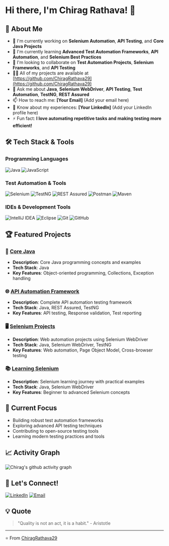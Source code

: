 # Hi there, I'm Chirag Rathava! 👋

## 🚀 About Me
- 🔭 I'm currently working on **Selenium Automation**, **API Testing**, and **Core Java Projects**
- 🌱 I'm currently learning **Advanced Test Automation Frameworks**, **API Automation**, and **Selenium Best Practices**
- 👯 I'm looking to collaborate on **Test Automation Projects**, **Selenium Frameworks**, and **API Testing**
- 👨‍💻 All of my projects are available at [https://github.com/ChiragRathava29](https://github.com/ChiragRathava29)
- 💬 Ask me about **Java**, **Selenium WebDriver**, **API Testing**, **Test Automation**, **TestNG**, **REST Assured**
- 📫 How to reach me: **[Your Email]** (Add your email here)
- 📄 Know about my experiences: **[Your LinkedIn]** (Add your LinkedIn profile here)
- ⚡ Fun fact: **I love automating repetitive tasks and making testing more efficient!**

## 🛠️ Tech Stack & Tools

### Programming Languages
![Java](https://img.shields.io/badge/Java-ED8B00?style=for-the-badge&logo=java&logoColor=white)
![JavaScript](https://img.shields.io/badge/JavaScript-F7DF1E?style=for-the-badge&logo=javascript&logoColor=black)

### Test Automation & Tools
![Selenium](https://img.shields.io/badge/Selenium-43B02A?style=for-the-badge&logo=selenium&logoColor=white)
![TestNG](https://img.shields.io/badge/TestNG-DC143C?style=for-the-badge&logo=testng&logoColor=white)
![REST Assured](https://img.shields.io/badge/REST_Assured-2E8B57?style=for-the-badge&logo=rest&logoColor=white)
![Postman](https://img.shields.io/badge/Postman-FF6C37?style=for-the-badge&logo=postman&logoColor=white)
![Maven](https://img.shields.io/badge/Maven-C71A36?style=for-the-badge&logo=apache-maven&logoColor=white)

### IDEs & Development Tools
![IntelliJ IDEA](https://img.shields.io/badge/IntelliJ_IDEA-000000?style=for-the-badge&logo=intellij-idea&logoColor=white)
![Eclipse](https://img.shields.io/badge/Eclipse-2C2255?style=for-the-badge&logo=eclipse&logoColor=white)
![Git](https://img.shields.io/badge/Git-F05032?style=for-the-badge&logo=git&logoColor=white)
![GitHub](https://img.shields.io/badge/GitHub-181717?style=for-the-badge&logo=github&logoColor=white)

<!--
## 📊 GitHub Stats
![Chirag's GitHub Stats](https://github-readme-stats.vercel.app/api?username=ChiragRathava29&show_icons=true&theme=radical)

![Top Languages](https://github-readme-stats.vercel.app/api/top-langs/?username=ChiragRathava29&layout=compact&theme=radical)

## 🔥 GitHub Streak
![GitHub Streak](https://github-readme-streak-stats.herokuapp.com/?user=ChiragRathava29&theme=radical)
-->

## 🏆 Featured Projects

### 🔧 [Core Java](https://github.com/ChiragRathava29/Core_Java)
- **Description**: Core Java programming concepts and examples
- **Tech Stack**: Java
- **Key Features**: Object-oriented programming, Collections, Exception handling

### 🌐 [API Automation Framework](https://github.com/ChiragRathava29/API_Automation_Framwork)
- **Description**: Complete API automation testing framework
- **Tech Stack**: Java, REST Assured, TestNG
- **Key Features**: API testing, Response validation, Test reporting

### 🖥️ [Selenium Projects](https://github.com/ChiragRathava29/Selenium_Projects)
- **Description**: Web automation projects using Selenium WebDriver
- **Tech Stack**: Java, Selenium WebDriver, TestNG
- **Key Features**: Web automation, Page Object Model, Cross-browser testing

### 📚 [Learning Selenium](https://github.com/ChiragRathava29/Learning_Selenium)
- **Description**: Selenium learning journey with practical examples
- **Tech Stack**: Java, Selenium WebDriver
- **Key Features**: Beginner to advanced Selenium concepts

## 🎯 Current Focus
- Building robust test automation frameworks
- Exploring advanced API testing techniques
- Contributing to open-source testing tools
- Learning modern testing practices and tools

## 📈 Activity Graph
![Chirag's github activity graph](https://activity-graph.herokuapp.com/graph?username=ChiragRathava29&theme=react-dark)

## 🤝 Let's Connect!
[![LinkedIn](https://img.shields.io/badge/LinkedIn-0077B5?style=for-the-badge&logo=linkedin&logoColor=white)](https://linkedin.com/in/rathava-chirag)
[![Email](https://img.shields.io/badge/Email-D14836?style=for-the-badge&logo=gmail&logoColor=white)](mailto:rathavachirag921@gmail.com)

## 💡 Quote
> "Quality is not an act, it is a habit." - Aristotle

---
⭐️ From [ChiragRathava29](https://github.com/ChiragRathava29)
